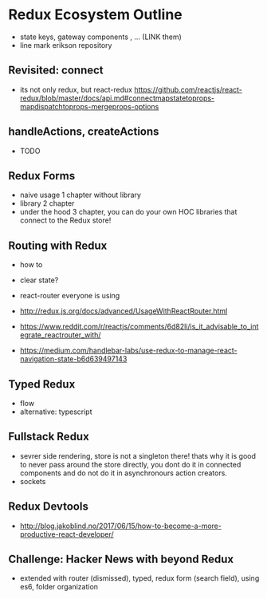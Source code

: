 # Redux Ecosystem Outline

- state keys, gateway components ,  ... (LINK them)
- line mark erikson repository

## Revisited: connect

- its not only redux, but react-redux
https://github.com/reactjs/react-redux/blob/master/docs/api.md#connectmapstatetoprops-mapdispatchtoprops-mergeprops-options

## handleActions, createActions

- TODO

## Redux Forms

- naive usage 1 chapter without library
- library 2 chapter
- under the hood 3 chapter, you can do your own HOC libraries that connect to the Redux store!

## Routing with Redux

- how to
- clear state?
- react-router everyone is using
- http://redux.js.org/docs/advanced/UsageWithReactRouter.html

- https://www.reddit.com/r/reactjs/comments/6d82li/is_it_advisable_to_integrate_reactrouter_with/

- https://medium.com/handlebar-labs/use-redux-to-manage-react-navigation-state-b6d639497143

## Typed Redux

- flow
- alternative: typescript

## Fullstack Redux

- sevrer side rendering, store is not a singleton there! thats why it is good to never pass around the store directly, you dont do it in connected components and do not do it in asynchronours action creators.
- sockets

## Redux Devtools

- http://blog.jakoblind.no/2017/06/15/how-to-become-a-more-productive-react-developer/

## Challenge: Hacker News with beyond Redux

 - extended with router (dismissed), typed, redux form (search field), using es6, folder organization
